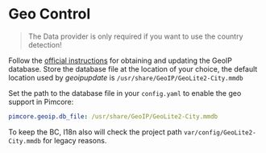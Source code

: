 # Geo Control

> The Data provider is only required if you want to use the country detection!
>
Follow the [official instructions](https://dev.maxmind.com/geoip/geoipupdate/) for obtaining and updating the GeoIP database.
Store the database file at the location of your choice, the default location used by _geoipupdate_ is `/usr/share/GeoIP/GeoLite2-City.mmdb`

Set the path to the database file in your `config.yaml` to enable the geo support in Pimcore: 

```yaml
pimcore.geoip.db_file: /usr/share/GeoIP/GeoLite2-City.mmdb
``` 

To keep the BC, I18n also will check the project path `var/config/GeoLite2-City.mmdb` for legacy reasons.